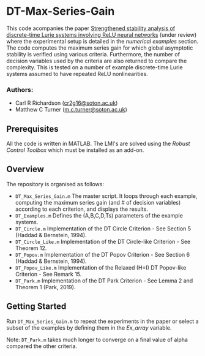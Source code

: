 # DT-Max-Series-Gain
This code acompanies the paper [Strengthened stability analysis of discrete-time Lurie systems involving ReLU neural networks]() (under review) where the experimental setup is detailed in the *numerical examples* section. The code computes the maximum series gain for which global asymptotic stability is verified using various criteria. Furthermore, the number of decision variables used by the criteria are also returned to compare the complexity. This is tested on a number of example discrete-time Lurie systems assumed to have repeated ReLU nonlinearities.  

### Authors:
* Carl R Richardson (cr2g16@soton.ac.uk)
* Matthew C Turner (m.c.turner@soton.ac.uk)

## Prerequisites
All the code is written in MATLAB. The LMI's are solved using the *Robust Control Toolbox* which must be installed as an add-on.

## Overview
The repository is organised as follows:
- `DT_Max_Series_Gain.m` The master script. It loops through each example, computing the maximum series gain (and # of decision variables) according to each criterion,  and displays the results.
- `DT_Examples.m` Defines the (A,B,C,D,Ts) parameters of the example systems.
- `DT_Circle.m` Implementation of the DT Circle Criterion - See Section 5 (Haddad & Bernstein, 1994).
- `DT_Circle_Like.m` Implementation of the DT Circle-like Criterion - See Theorem 12.
- `DT_Popov.m` Implementation of the DT Popov Criterion - See Section 6 (Haddad & Bernstein, 1994).
- `DT_Popov_Like.m` Implementation of the Relaxed (H=I) DT Popov-like Criterion - See Remark 15.
- `DT_Park.m` Implementation of the DT Park Criterion - See Lemma 2 and Theorem 1 (Park, 2019). 

## Getting Started
Run `DT_Max_Series_Gain.m` to repeat the experiments in the paper or select a subset of the examples by defining them in the *Ex_array* variable. 

Note: `DT_Park.m` takes much longer to converge on a final value of alpha compared the other criteria.
